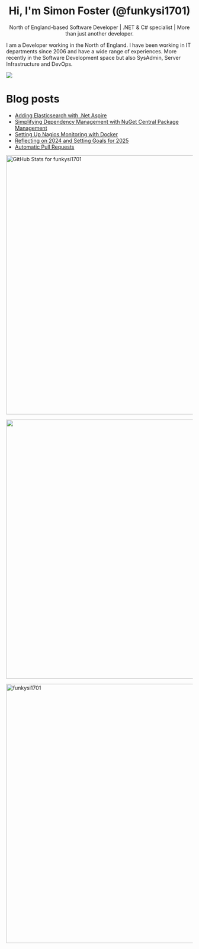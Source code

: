 <h1 align="center">Hi, I'm Simon Foster (@funkysi1701)</h1>
<p align="center">North of England-based Software Developer
| .NET & C# specialist
| More than just another developer.</p>

I am a Developer working in the North of England. I have been working in IT departments since 2006 and have a wide range of experiences. More recently in the Software Development space but also SysAdmin, Server Infrastructure and DevOps.

![](https://komarev.com/ghpvc/?username=funkysi1701&color=lightgrey) 

# Blog posts

<!-- BLOG-POST-LIST:START -->
- [Adding Elasticsearch with .Net Aspire](https://www.funkysi1701.com/posts/2025/adding-elasticsearch-with-aspire/)
- [Simplifying Dependency Management with NuGet Central Package Management](https://www.funkysi1701.com/posts/2025/nuget-central-package-management/)
- [Setting Up Nagios Monitoring with Docker](https://www.funkysi1701.com/posts/2025/monitoring-with-nagios-docker/)
- [Reflecting on 2024 and Setting Goals for 2025](https://www.funkysi1701.com/posts/2024/end-of-year/)
- [Automatic Pull Requests](https://www.funkysi1701.com/posts/2024/automatic-pull-requests/)
<!-- BLOG-POST-LIST:END -->

<p><img src="https://github-readme-stats-git-masterrstaa-rickstaa.vercel.app/api?username=funkysi1701&show_icons=true&include_all_commits=true&count_private=true&theme=merko&layout=compact" alt="GitHub Stats for funkysi1701" width="700"></p>

<p><img src="https://github-readme-streak-stats.herokuapp.com?user=funkysi1701&theme=merko" width="700"></p>

<p><img align="left" src="https://github-readme-stats-git-masterrstaa-rickstaa.vercel.app/api/top-langs/?username=funkysi1701&layout=compact&theme=merko" alt="funkysi1701" width="700"/></p>
